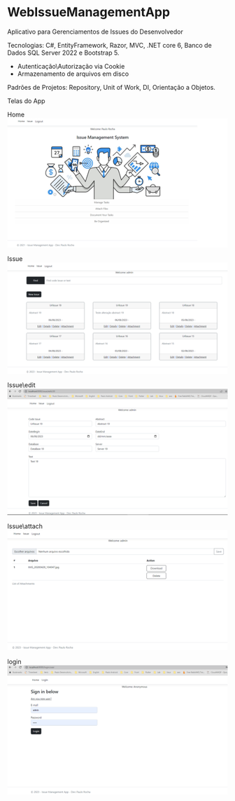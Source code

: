 # WebIssueManagementApp
Aplicativo para Gerenciamentos de Issues do Desenvolvedor

Tecnologias: C#, EntityFramework, Razor, MVC, .NET core 6, Banco de Dados SQL Server 2022 e Bootstrap 5.

- Autenticação\Autorização via Cookie
- Armazenamento de arquivos em disco

Padrões de Projetos: Repository, Unit of Work, DI, Orientação a Objetos.

Telas do App

Home
![Home](https://github.com/boyshot/WebIssueManagementApp/blob/main/ImageProject/Tela001Home.png)

Issue
![Issue](https://github.com/boyshot/WebIssueManagementApp/blob/main/ImageProject/Tela001Issue.png)

Issue\edit
![Issue -> Edit](https://github.com/boyshot/WebIssueManagementApp/blob/main/ImageProject/Tela001IssueEdit.png)

Issue\attach
![Issue -> Attach](https://github.com/boyshot/WebIssueManagementApp/blob/main/ImageProject/Tela001IssueAttach.png)

login
![Login](https://github.com/boyshot/WebIssueManagementApp/blob/main/ImageProject/Tela001Login.png)
